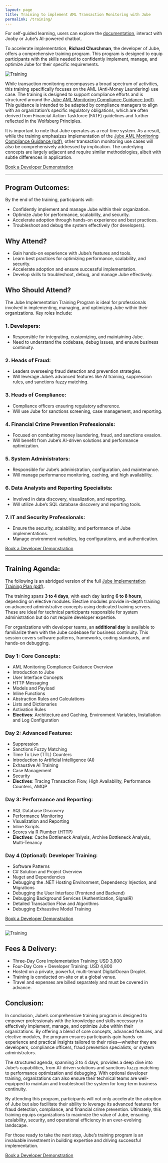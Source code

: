 ```yaml
---
layout: page
title: Training to implement AML Transaction Monitoring with Jube
permalink: /training/
---
```


For self-guided learning, users can explore the [documentation](https://jube-home.github.io/jube/), interact with Jooby
or Jube’s AI-powered chatbot.

To accelerate implementation, **Richard Churchman**, the developer of Jube, offers a comprehensive training program. This program is designed to equip participants with the skills needed to confidently implement, manage, and optimize Jube for their specific requirements.

![Training](/training.png)

While transaction monitoring encompasses a broad spectrum of activities, this training specifically focuses on the AML (Anti-Money Laundering) use case. The training is designed to support compliance efforts and is structured around the
[Jube AML Monitoring Compliance Guidance (pdf)](https://jube.io/JubeAMLMonitoringComplianceGuidance.pdf).
This guidance is intended to be adapted by compliance managers to align
with an organization’s specific regulatory obligations, which are often derived from Financial Action Taskforce (FATF)
guidelines and further reflected in the Wolfsberg Principles.

It is important to note that Jube operates as a real-time system. As a result, while the training emphasizes
implementation of
the [Jube AML Monitoring Compliance Guidance (pdf)](https://jube.io/JubeAMLMonitoringComplianceGuidance.pdf),
other transaction monitoring use cases will also be comprehensively addressed by implication. The underlying concepts
are
largely adjacent and require similar methodologies, albeit with subtle differences in application.

<div class="hero__subscribe">
  <a href="https://calendly.com/richard-churchman-jube/30min" class="button button--primary section-button">Book a Developer Demonstration</a>
</div>

---

## **Program Outcomes:**

By the end of the training, participants will:

- Confidently implement and manage Jube within their organization.
- Optimize Jube for performance, scalability, and security.
- Accelerate adoption through hands-on experience and best practices.
- Troubleshoot and debug the system effectively (for developers).

## **Why Attend?**

- Gain hands-on experience with Jube’s features and tools.
- Learn best practices for optimizing performance, scalability, and security.
- Accelerate adoption and ensure successful implementation.
- Develop skills to troubleshoot, debug, and manage Jube effectively.

## **Who Should Attend?**

The Jube Implementation Training Program is ideal for professionals involved in implementing, managing, and optimizing
Jube within their organizations. Key roles include:

### 1. **Developers:**

- Responsible for integrating, customizing, and maintaining Jube.
- Need to understand the codebase, debug issues, and ensure business continuity.

### 2. **Heads of Fraud:**

- Leaders overseeing fraud detection and prevention strategies.
- Will leverage Jube’s advanced features like AI training, suppression rules, and sanctions fuzzy matching.

### 3. **Heads of Compliance:**

- Compliance officers ensuring regulatory adherence.
- Will use Jube for sanctions screening, case management, and reporting.

### 4. **Financial Crime Prevention Professionals:**

- Focused on combating money laundering, fraud, and sanctions evasion.
- Will benefit from Jube’s AI-driven solutions and performance optimization.

### 5. **System Administrators:**

- Responsible for Jube’s administration, configuration, and maintenance.
- Will manage performance monitoring, caching, and high availability.

### 6. **Data Analysts and Reporting Specialists:**

- Involved in data discovery, visualization, and reporting.
- Will utilize Jube’s SQL database discovery and reporting tools.

### 7. **IT and Security Professionals:**

- Ensure the security, scalability, and performance of Jube implementations.
- Manage environment variables, log configurations, and authentication.

<div class="hero__subscribe">
  <a href="https://calendly.com/richard-churchman-jube/30min" class="button button--primary section-button">Book a Developer Demonstration</a>
</div>

---

## **Training Agenda**:

The following is an abridged version of the full [Jube Implementation Training Plan (pdf)]((https://jube.io/JubeTrainingPlan.pdf)).

The training spans **3 to 4 days**, with each day lasting **6 to 8 hours**, depending on elective modules. Elective
modules provide in-depth training on advanced administrative concepts using dedicated training servers. These are ideal
for technical participants responsible for system administration but do not require developer expertise.

For organizations with developer teams, an **additional day** is available to familiarize them with the Jube codebase
for business continuity. This session covers software patterns, frameworks, coding standards, and hands-on debugging.

### **Day 1: Core Concepts:**

- AML Monitoring Compliance Guidance Overview
- Introduction to Jube
- User Interface Concepts
- HTTP Messaging
- Models and Payload
- Inline Functions
- Abstraction Rules and Calculations
- Lists and Dictionaries
- Activation Rules
- **Electives**: Architecture and Caching, Environment Variables, Installation and Log Configuration

### **Day 2: Advanced Features:**

- Suppression
- Sanctions Fuzzy Matching
- Time To Live (TTL) Counters
- Introduction to Artificial Intelligence (AI)
- Exhaustive AI Training
- Case Management
- Security
- **Electives**: Tracing Transaction Flow, High Availability, Performance Counters, AMQP

### **Day 3: Performance and Reporting:**

- SQL Database Discovery
- Performance Monitoring
- Visualization and Reporting
- Inline Scripts
- Scores via R Plumber (HTTP)
- **Electives**: Cache Bottleneck Analysis, Archive Bottleneck Analysis, Multi-Tenancy

### **Day 4 (Optional): Developer Training:**

- Software Patterns
- C# Solution and Project Overview
- Nuget and Dependencies
- Debugging the .NET Hosting Environment, Dependency Injection, and Migrations
- Debugging the User Interface (Frontend and Backend)
- Debugging Background Services (Authentication, SignalR)
- Detailed Transaction Flow and Algorithms
- Debugging Exhaustive Model Training

<div class="hero__subscribe">
  <a href="https://calendly.com/richard-churchman-jube/30min" class="button button--primary section-button">Book a Developer Demonstration</a>
</div>

---

![Training](/support.png)

## **Fees & Delivery:**

- Three-Day Core Implementation Training: USD 3,600
- Four-Day Core + Developer Training: USD 4,800
- Hosted on a private, powerful, multi-tenant DigitalOcean Droplet.
- Training is conducted on-site or at a global venue.
- Travel and expenses are billed separately and must be covered in advance.

## **Conclusion:**

In conclusion, Jube’s comprehensive training program is designed to empower professionals with the knowledge and skills
necessary to effectively implement, manage, and optimize Jube within their organizations. By offering a blend of core
concepts, advanced features, and elective modules, the program ensures participants gain hands-on experience and
practical insights tailored to their roles—whether they are developers, compliance officers, fraud prevention
specialists, or system administrators.

The structured agenda, spanning 3 to 4 days, provides a deep dive into Jube’s capabilities, from AI-driven solutions and
sanctions fuzzy matching to performance optimization and debugging. With optional developer training, organizations can
also ensure their technical teams are well-equipped to maintain and troubleshoot the system for long-term business
continuity.

By attending this program, participants will not only accelerate the adoption of Jube but also facilitate their ability
to leverage its advanced features for fraud detection, compliance, and financial crime prevention. Ultimately, this
training equips organizations to maximize the value of Jube, ensuring scalability, security, and operational efficiency
in an ever-evolving landscape.

For those ready to take the next step, Jube’s training program is an invaluable investment in building expertise and
driving successful implementation.

<div class="hero__subscribe">
  <a href="https://calendly.com/richard-churchman-jube/30min" class="button button--primary section-button">Book a Developer Demonstration</a>
</div>